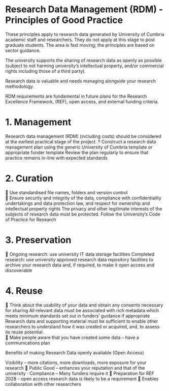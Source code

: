 # Research Data Management (RDM) - Principles of Good Practice  

These principles apply to research data generated by University of Cumbria academic staff and researchers. They do not apply at this stage to post graduate students. The area is fast moving; the principles are based on sector guidance.  

The university supports the sharing of research data as openly as possible (subject to not harming university’s intellectual property, and/or commercial rights including those of a third party).  

Research data is valuable and needs managing alongside your research methodology.  

RDM requirements are fundamental in future plans for the Research Excellence Framework, (REF), open access, and external funding criteria.  

# 1. Management  

Research data management (RDM) (including costs) should be considered at the earliest practical stage of the project. ? Construct a research data management plan using the generic University of Cumbria template or appropriate funder template Review the plan regularly to ensure that practice remains in-line with expected standards  

# 2. Curation  

 Use standardised file names, folders and version control   
 Ensure security and integrity of the data, compliance with confidentiality undertakings and data protection law, and respect for ownership and intellectual property rights The privacy and other legitimate interests of the subjects of research data must be protected. Follow the University’s Code of Practice for Research  

# 3. Preservation  

 Ongoing research: use university IT data storage facilities Completed research: use university approved research data repository facilities to archive your research data and, if required, to make it open access and discoverable  

# 4. Reuse  

 Think about the usability of your data and obtain any consents necessary for sharing All relevant data must be associated with rich metadata which meets minimum standards set out in funders’ guidance if appropriate Research data and supporting material must be sufficient to enable other researchers to understand how it was created or acquired, and, to assess its reuse potential.   
 Make people aware that you have created some data – have a communications plan  

Benefits of making Research Data openly available (Open Access)  

Visibility – more citations, more downloads, more exposure for your research  Public Good – enhances your reputation and that of the university · Compliance – Many funders require it  Preparation for REF 2028 – open access research data is likely to be a requirement  Enables collaboration with other researchers  